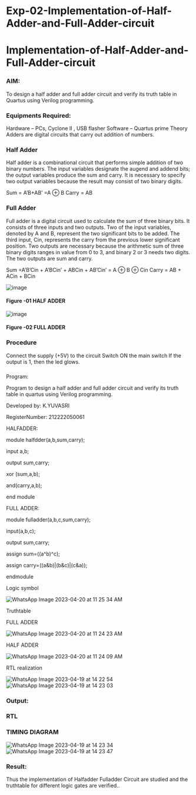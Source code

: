 # Exp-02-Implementation-of-Half-Adder-and-Full-Adder-circuit

# Implementation-of-Half-Adder-and-Full-Adder-circuit
### AIM:
To design a half adder and full adder circuit and verify its truth table in Quartus using Verilog programming.

### Equipments Required:
Hardware – PCs, Cyclone II , USB flasher
Software – Quartus prime
Theory
Adders are digital circuits that carry out addition of numbers.

### Half Adder
Half adder is a combinational circuit that performs simple addition of two binary numbers. The input variables designate the augend and addend bits; the output variables produce the sum and carry. It is necessary to specify two output variables because the result may consist of two binary digits.

Sum = A’B+AB’ =A ⊕ B Carry = AB

### Full Adder
Full adder is a digital circuit used to calculate the sum of three binary bits. It consists of three inputs and two outputs. Two of the input variables, denoted by A and B, represent the two significant bits to be added. The third input, Cin, represents the carry from the previous lower significant position. Two outputs are necessary because the arithmetic sum of three binary digits ranges in value from 0 to 3, and binary 2 or 3 needs two digits. The two outputs are sum and carry.

Sum =A’B’Cin + A’BCin’ + ABCin + AB’Cin’ = A ⊕ B ⊕ Cin Carry = AB + ACin + BCin

 ![image](https://user-images.githubusercontent.com/36288975/163552156-a13e5a56-c638-4110-97d9-8896907c8d25.png)

#### Figure -01 HALF ADDER 


![image](https://user-images.githubusercontent.com/36288975/163552057-b3547877-6d07-45b4-b7e0-bcfebfad9e1d.png)

#### Figure -02 FULL ADDER 

### Procedure

Connect the supply (+5V) to the circuit
Switch ON the main switch
If the output is 1, then the led glows.
### 
Program:

Program to design a half adder and full adder circuit and verify its truth table in quartus using Verilog programming.


Developed by: K.YUVASRI

RegisterNumber:  212222050061

HALFADDER:

module halfdder(a,b,sum,carry);

input a,b;

output sum,carry;

xor (sum,a,b);

and(carry,a,b);

end module

FULL ADDER:

module fulladder(a,b,c,sum,carry);

input(a,b,c);

output sum,carry;

assign sum=((a^b)^c);

assign carry=((a&b)|(b&c)|(c&a));

endmodule




Logic symbol



![WhatsApp Image 2023-04-20 at 11 25 34 AM](https://user-images.githubusercontent.com/129949620/233272502-cf85b42d-b318-49e8-8629-23626794cec4.jpeg)


 Truthtable
 
 
 


 FULL ADDER
 
 ![WhatsApp Image 2023-04-20 at 11 24 23 AM](https://user-images.githubusercontent.com/129949620/233272015-959e0c99-f284-46d9-84a7-9f65205215be.jpeg)
 
 HALF ADDER
 
 
![WhatsApp Image 2023-04-20 at 11 24 09 AM](https://user-images.githubusercontent.com/129949620/233272038-fe81cc98-af07-4d48-a55e-1c7a3352ac96.jpeg)

 
 

RTL realization

![WhatsApp Image 2023-04-19 at 14 22 54](https://user-images.githubusercontent.com/129949620/233025409-50c0ab34-6135-4233-b9b9-be6f1d028ff8.jpg)
![WhatsApp Image 2023-04-19 at 14 23 03](https://user-images.githubusercontent.com/129949620/233025636-504edc94-032e-426d-8145-682cb10a0de9.jpg)

### Output:
### RTL

### TIMING DIAGRAM

![WhatsApp Image 2023-04-19 at 14 23 34](https://user-images.githubusercontent.com/129949620/233026179-cf0f283e-baea-4f13-9458-45581dd49303.jpg)
![WhatsApp Image 2023-04-19 at 14 23 47](https://user-images.githubusercontent.com/129949620/233026414-bfb4a318-8318-47e5-aa48-ea72ee3f2991.jpg)




### Result:
 Thus the implementation of Halfadder Fulladder Circuit are studied and the truthtable for different logic gates are verified.. 
